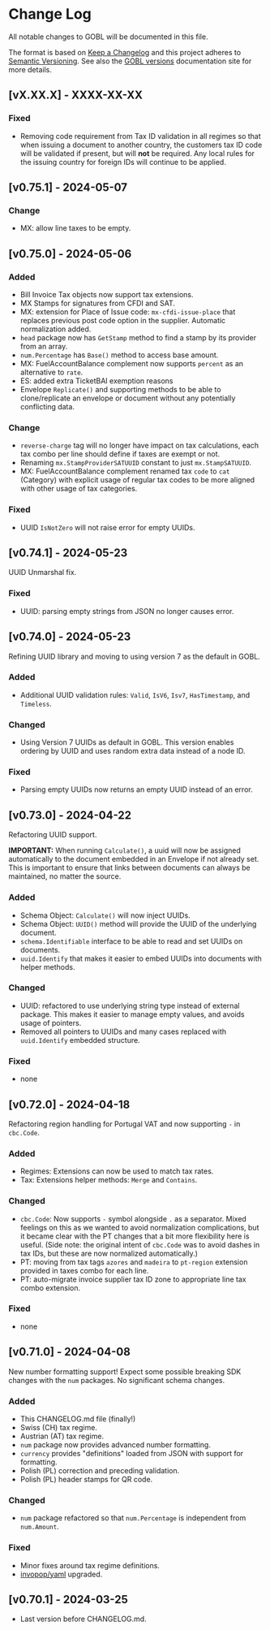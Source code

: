 # Change Log

All notable changes to GOBL will be documented in this file.

The format is based on [Keep a Changelog](http://keepachangelog.com/) and this project adheres to [Semantic Versioning](http://semver.org/). See also the [GOBL versions](https://docs.gobl.org/overview/versions) documentation site for more details.

## [vX.XX.X] - XXXX-XX-XX

### Fixed

- Removing code requirement from Tax ID validation in all regimes so that when issuing a document to another country, the customers tax ID code will be validated if present, but will **not** be required. Any local rules for the issuing country for foreign IDs will continue to be applied.

## [v0.75.1] - 2024-05-07

### Change

- MX: allow line taxes to be empty.

## [v0.75.0] - 2024-05-06

### Added

- Bill Invoice Tax objects now support tax extensions.
- MX Stamps for signatures from CFDI and SAT.
- MX: extension for Place of Issue code: `mx-cfdi-issue-place` that replaces previous post code option in the supplier. Automatic normalization added.
- `head` package now has `GetStamp` method to find a stamp by its provider from an array.
- `num.Percentage` has `Base()` method to access base amount.
- MX: FuelAccountBalance complement now supports `percent` as an alternative to `rate`.
- ES: added extra TicketBAI exemption reasons
- Envelope `Replicate()` and supporting methods to be able to clone/replicate an envelope or document without any potentially conflicting data.

### Change

- `reverse-charge` tag will no longer have impact on tax calculations, each tax combo per line should define if taxes are exempt or not.
- Renaming `mx.StampProviderSATUUID` constant to just `mx.StampSATUUID`.
- MX: FuelAccountBalance complement renamed tax `code` to `cat` (Category) with explicit usage of regular tax codes to be more aligned with other usage of tax categories.

### Fixed

- UUID `IsNotZero` will not raise error for empty UUIDs.

## [v0.74.1] - 2024-05-23

UUID Unmarshal fix.

### Fixed

- UUID: parsing empty strings from JSON no longer causes error.

## [v0.74.0] - 2024-05-23

Refining UUID library and moving to using version 7 as the default in GOBL.

### Added

- Additional UUID validation rules: `Valid`, `IsV6`, `Isv7`, `HasTimestamp`, and `Timeless`.

### Changed

- Using Version 7 UUIDs as default in GOBL. This version enables ordering by UUID and uses random extra data instead of a node ID.

### Fixed

- Parsing empty UUIDs now returns an empty UUID instead of an error.

## [v0.73.0] - 2024-04-22

Refactoring UUID support.

**IMPORTANT:** When running `Calculate()`, a uuid will now be assigned automatically to the document embedded in an Envelope if not already set. This is important to ensure that links between documents can always be maintained, no matter the source.

### Added

- Schema Object: `Calculate()` will now inject UUIDs.
- Schema Object: `UUID()` method will provide the UUID of the underlying document.
- `schema.Identifiable` interface to be able to read and set UUIDs on documents.
- `uuid.Identify` that makes it easier to embed UUIDs into documents with helper methods.

### Changed

- UUID: refactored to use underlying string type instead of external package. This makes it easier to manage empty values, and avoids usage of pointers.
- Removed all pointers to UUIDs and many cases replaced with `uuid.Identify` embedded structure.

### Fixed

- none

## [v0.72.0] - 2024-04-18

Refactoring region handling for Portugal VAT and now supporting `-` in `cbc.Code`.

### Added

- Regimes: Extensions can now be used to match tax rates.
- Tax: Extensions helper methods: `Merge` and `Contains`.

### Changed

- `cbc.Code`: Now supports `-` symbol alongside `.` as a separator. Mixed feelings on this as we wanted to avoid normalization complications, but it became clear with the PT changes that a bit more flexibility here is useful. (Side note: the original intent of `cbc.Code` was to avoid dashes in tax IDs, but these are now normalized automatically.)
- PT: moving from tax tags `azores` and `madeira` to `pt-region` extension provided in taxes combo for each line.
- PT: auto-migrate invoice supplier tax ID zone to appropriate line tax combo extension.

### Fixed

- none

## [v0.71.0] - 2024-04-08

New number formatting support! Expect some possible breaking SDK changes with the `num` packages. No significant schema changes.

### Added

- This CHANGELOG.md file (finally!)
- Swiss (CH) tax regime.
- Austrian (AT) tax regime.
- `num` package now provides advanced number formatting.
- `currency` provides "definitions" loaded from JSON with support for formatting.
- Polish (PL) correction and preceding validation.
- Polish (PL) header stamps for QR code.

### Changed

- `num` package refactored so that `num.Percentage` is independent from `num.Amount`.

### Fixed

- Minor fixes around tax regime definitions.
- [invopop/yaml](https://github.com/invopop/yaml) upgraded.

## [v0.70.1] - 2024-03-25

- Last version before CHANGELOG.md.
